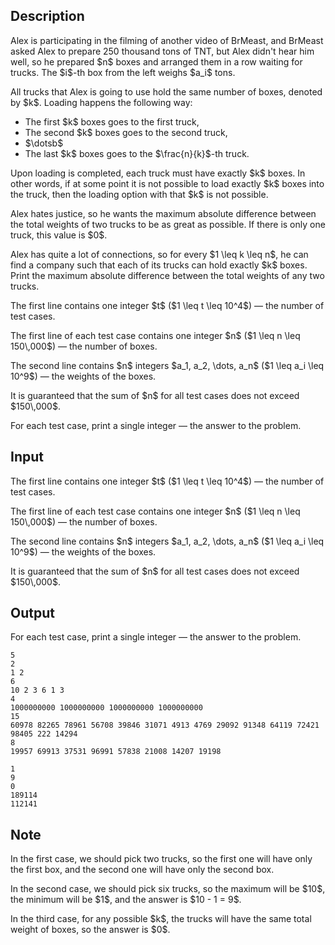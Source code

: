 ## Description

<div><p>Alex is participating in the filming of another video of BrMeast, and BrMeast asked Alex to prepare 250 thousand tons of TNT, but Alex didn't hear him well, so he prepared $n$ boxes and arranged them in a row waiting for trucks. The $i$-th box from the left weighs $a_i$ tons.</p><p>All trucks that Alex is going to use hold the same number of boxes, denoted by $k$. Loading happens the following way:</p><ul> <li> The first $k$ boxes goes to the first truck, </li><li> The second $k$ boxes goes to the second truck, </li><li> $\dotsb$ </li><li> The last $k$ boxes goes to the $\frac{n}{k}$-th truck. </li></ul><p>Upon loading is completed, each truck must have <span class="tex-font-style-bf">exactly</span> $k$ boxes. In other words, if at some point it is not possible to load exactly $k$ boxes into the truck, then the loading option with that $k$ is not possible.</p><p>Alex hates justice, so he wants the maximum absolute difference between the total weights of two trucks to be as great as possible. If there is only one truck, this value is $0$.</p><p>Alex has quite a lot of connections, so for every $1 \leq k \leq n$, he can find a company such that each of its trucks can hold exactly $k$ boxes. Print the maximum absolute difference between the total weights of any two trucks.</p></div><div class="input-specification"><p>The first line contains one integer $t$ ($1 \leq t \leq 10^4$)&nbsp;— the number of test cases.</p><p>The first line of each test case contains one integer $n$ ($1 \leq n \leq 150\,000$)&nbsp;— the number of boxes.</p><p>The second line contains $n$ integers $a_1, a_2, \dots, a_n$ ($1 \leq a_i \leq 10^9$)&nbsp;— the weights of the boxes.</p><p>It is guaranteed that the sum of $n$ for all test cases does not exceed $150\,000$.</p></div><div class="output-specification"><p>For each test case, print a single integer&nbsp;— the answer to the problem.</p></div>

## Input

<p>The first line contains one integer $t$ ($1 \leq t \leq 10^4$)&nbsp;— the number of test cases.</p><p>The first line of each test case contains one integer $n$ ($1 \leq n \leq 150\,000$)&nbsp;— the number of boxes.</p><p>The second line contains $n$ integers $a_1, a_2, \dots, a_n$ ($1 \leq a_i \leq 10^9$)&nbsp;— the weights of the boxes.</p><p>It is guaranteed that the sum of $n$ for all test cases does not exceed $150\,000$.</p>

## Output

<p>For each test case, print a single integer&nbsp;— the answer to the problem.</p>





```input1|2,3,6,7,10,11
5
2
1 2
6
10 2 3 6 1 3
4
1000000000 1000000000 1000000000 1000000000
15
60978 82265 78961 56708 39846 31071 4913 4769 29092 91348 64119 72421 98405 222 14294
8
19957 69913 37531 96991 57838 21008 14207 19198
```




```output1
1
9
0
189114
112141
```



## Note

<p>In the first case, we should pick two trucks, so the first one will have only the first box, and the second one will have only the second box.</p><p>In the second case, we should pick six trucks, so the maximum will be $10$, the minimum will be $1$, and the answer is $10 - 1 = 9$.</p><p>In the third case, for any possible $k$, the trucks will have the same total weight of boxes, so the answer is $0$.</p>

